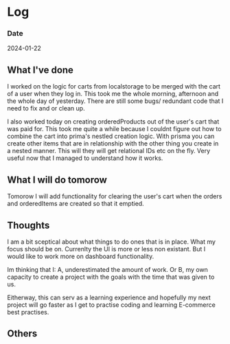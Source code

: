 # Log

### Date

2024-01-22

## What I've done

I worked on the logic for carts from localstorage to be merged with the cart of a user when they log in. This took me the whole morning, afternoon and the whole day of yesterday. There are still some bugs/ redundant code that I need to fix and or clean up.

I also worked today on creating orderedProducts out of the user's cart that was paid for. This took me quite a while because I couldnt figure out how to combine the cart into prima's nestled creation logic. With prisma you can create other items that are in relationship with the other thing you create in a nested manner. This will they will get relational IDs etc on the fly. Very useful now that I managed to understand how it works.

## What I will do tomorow

Tomorow I will add functionality for clearing the user's cart when the orders and orderedItems are created so that it emptied.

## Thoughts

I am a bit sceptical about what things to do ones that is in place. What my focus should be on. Currenlty the UI is more or less non existant. But I would like to work more on dashboard functionality.

Im thinking that I: A, underestimated the amount of work. Or B, my own capacity to create a project with the goals with the time that was given to us.

Eitherway, this can serv as a learning experience and hopefully my next project will go faster as I get to practise coding and learning E-commerce best practises.

## Others

